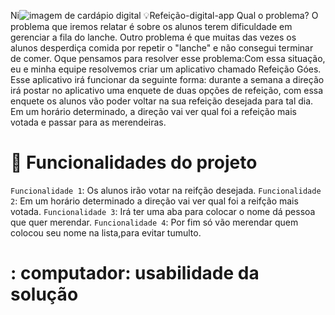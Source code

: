 Ni![imagem de cardápio digital](https://images.app.goo.gl/JHuuYg2YFLbzsvGj8)
💡Refeição-digital-app
Qual o problema? O problema que iremos relatar é sobre os alunos terem dificuldade em gerenciar a fila do lanche. Outro problema é que muitas das vezes os alunos desperdiça comida por repetir o "lanche" e não consegui terminar de comer. Oque
pensamos para resolver esse problema:Com essa situação, eu e minha equipe resolvemos criar um aplicativo chamado Refeição Góes. Esse aplicativo irá funcionar da seguinte forma: durante a semana a direção irá postar no aplicativo uma enquete de duas opções de refeição, com essa enquete os alunos vão poder voltar na sua refeição desejada para tal dia. Em um horário determinado, a direção vai ver qual foi a refeição mais votada e passar para as merendeiras.

# :hammer: Funcionalidades do projeto
  `Funcionalidade 1`: Os alunos irão votar na reifção desejada. 
  `Funcionalidade 2`: Em um horário determinado a direção vai ver qual foi a reifção mais votada.
  `Funcionalidade 3`: Irá ter uma aba para colocar o nome dá pessoa que quer merendar.
  `Funcionalidade 4`: Por fim só vão merendar quem colocou seu nome na lista,para evitar tumulto.
# : computador: usabilidade da solução 

